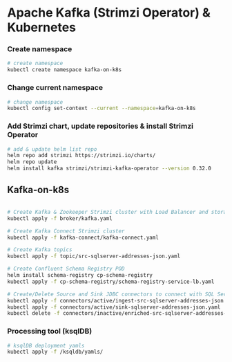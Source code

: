 # Apache Kafka (Strimzi Operator) & Kubernetes

### Create namespace
```sh
# create namespace
kubectl create namespace kafka-on-k8s
```

### Change current namespace
```sh
# change namespace
kubectl config set-context --current --namespace=kafka-on-k8s
```

### Add Strimzi chart, update repositories & install Strimzi Operator
```sh
# add & update helm list repo
helm repo add strimzi https://strimzi.io/charts/
helm repo update
helm install kafka strimzi/strimzi-kafka-operator --version 0.32.0
```

## Kafka-on-k8s
```sh

# Create Kafka & Zookeeper Strimzi cluster with Load Balancer and storage JBOD
kubectl apply -f broker/kafka.yaml

# Create Kafka Connect Strimzi cluster
kubectl apply -f kafka-connect/kafka-connect.yaml

# Create Kafka topics
kubectl apply -f topic/src-sqlserver-addresses-json.yaml

# Create Confluent Schema Registry POD
helm install schema-registry cp-schema-registry
kubectl apply -f cp-schema-registry/schema-registry-service-lb.yaml

# Create/Delete Source and Sink JDBC connectors to connect with SQL Server
kubectl apply -f connectors/active/ingest-src-sqlserver-addresses-json.yaml
kubectl apply -f connectors/active/sink-sqlserver-addresses-json.yaml
kubectl delete -f connectors/inactive/enriched-src-sqlserver-addresses-json.yaml
```

### Processing tool (ksqlDB)

```sh
# ksqlDB deployment yamls
kubectl apply -f /ksqldb/yamls/
```